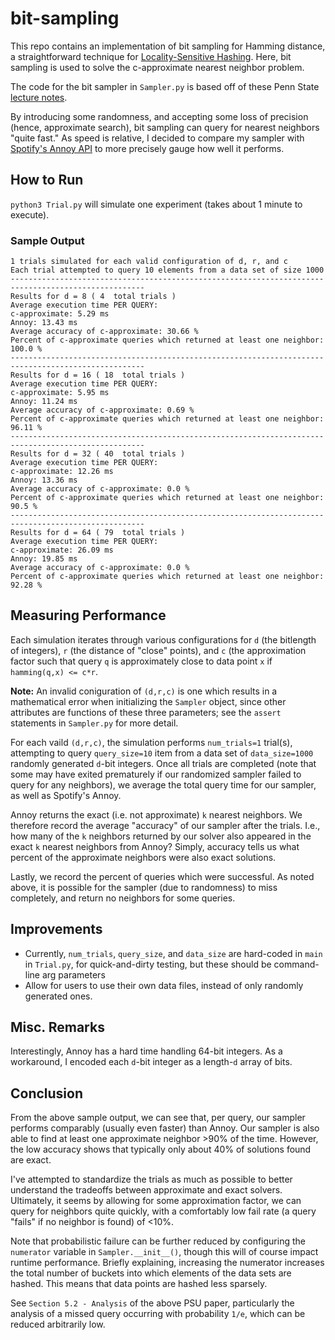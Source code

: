 # bit-sampling
This repo contains an implementation of bit sampling for Hamming distance, a straightforward technique for [Locality-Sensitive Hashing](https://en.wikipedia.org/wiki/Locality-sensitive_hashing#Bit_sampling_for_Hamming_distance). Here, bit sampling is used to solve the c-approximate nearest neighbor problem.

The code for the bit sampler in  `Sampler.py` is based off of these Penn State [lecture notes](http://citeseerx.ist.psu.edu/viewdoc/download?doi=10.1.1.712.8703&rep=rep1&type=pdf).

By introducing some randomness, and accepting some loss of precision (hence, approximate search), bit sampling can query for nearest neighbors "quite fast." As speed is relative, I decided to compare my sampler with [Spotify's Annoy API](https://github.com/spotify/annoy) to more precisely gauge how well it performs.

## How to Run
`python3 Trial.py` will simulate one experiment (takes about 1 minute to execute).

### Sample Output
```
1 trials simulated for each valid configuration of d, r, and c
Each trial attempted to query 10 elements from a data set of size 1000
----------------------------------------------------------------------------------------------------
Results for d = 8 ( 4  total trials )
Average execution time PER QUERY:
c-approximate: 5.29 ms
Annoy: 13.43 ms
Average accuracy of c-approximate: 30.66 %
Percent of c-approximate queries which returned at least one neighbor: 100.0 %
----------------------------------------------------------------------------------------------------
Results for d = 16 ( 18  total trials )
Average execution time PER QUERY:
c-approximate: 5.95 ms
Annoy: 11.24 ms
Average accuracy of c-approximate: 0.69 %
Percent of c-approximate queries which returned at least one neighbor: 96.11 %
----------------------------------------------------------------------------------------------------
Results for d = 32 ( 40  total trials )
Average execution time PER QUERY:
c-approximate: 12.26 ms
Annoy: 13.36 ms
Average accuracy of c-approximate: 0.0 %
Percent of c-approximate queries which returned at least one neighbor: 90.5 %
----------------------------------------------------------------------------------------------------
Results for d = 64 ( 79  total trials )
Average execution time PER QUERY:
c-approximate: 26.09 ms
Annoy: 19.85 ms
Average accuracy of c-approximate: 0.0 %
Percent of c-approximate queries which returned at least one neighbor: 92.28 %
```

## Measuring Performance
Each simulation iterates through various configurations for `d` (the bitlength of integers), `r` (the distance of "close" points), and `c` (the approximation factor such that query `q` is approximately close to data point `x` if `hamming(q,x) <= c*r`. 

**Note:** An invalid coniguration of `(d,r,c)` is one which results in a mathematical error when initializing the `Sampler` object, since other attributes are functions of these three parameters; see the `assert` statements in  `Sampler.py` for more detail.

For each vaild `(d,r,c)`, the simulation performs `num_trials=1` trial(s), attempting to query `query_size=10` item from a data set of `data_size=1000` randomly generated `d`-bit integers. Once all trials are completed (note that some may have exited prematurely if our randomized sampler failed to query for any neighbors), we average the total query time for our sampler, as well as Spotify's Annoy.

Annoy returns the exact (i.e. not approximate) `k` nearest neighbors. We therefore record the average "accuracy" of our sampler after the trials. I.e., how many of the `k` neighbors returned by our solver also appeared in the exact `k` nearest neighbors from Annoy? Simply, accuracy tells us what percent of the approximate neighbors were also exact solutions.

Lastly, we record the percent of queries which were successful. As noted above, it is possible for the sampler (due to randomness) to miss completely, and return no neighbors for some queries.

## Improvements
- Currently, `num_trials`, `query_size`, and `data_size` are hard-coded in `main` in `Trial.py`, for quick-and-dirty testing, but these should be command-line arg parameters
- Allow for users to use their own data files, instead of only randomly generated ones.

## Misc. Remarks
Interestingly, Annoy has a hard time handling 64-bit integers. As a workaround, I encoded each `d`-bit integer as a length-`d` array of bits.

## Conclusion
From the above sample output, we can see that, per query, our sampler performs comparably (usually even faster) than Annoy. Our sampler is also able to find at least one approximate neighbor >90% of the time. However, the low accuracy shows that typically only about 40% of solutions found are exact.

I've attempted to standardize the trials as much as possible to better understand the tradeoffs between approximate and exact solvers. Ultimately, it seems by allowing for some approximation factor, we can query for neighbors quite quickly, with a comfortably low fail rate (a query "fails" if no neighbor is found) of <10%.

Note that probabilistic failure can be further reduced by configuring the `numerator` variable in `Sampler.__init__()`, though this will of course impact runtime performance. Briefly explaining, increasing the numerator  increases the total number of buckets into which elements of the data sets are hashed. This means that data points are hashed less sparsely.

See `Section 5.2 - Analysis` of the above PSU paper, particularly the analysis of a missed query occurring with probability `1/e`, which can be reduced arbitrarily low.  
